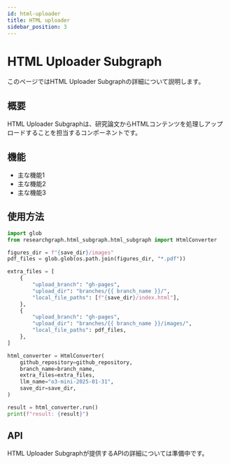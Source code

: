 ```yaml
---
id: html-uploader
title: HTML uploader
sidebar_position: 3
---
```


# HTML Uploader Subgraph

このページではHTML Uploader Subgraphの詳細について説明します。

## 概要

HTML Uploader Subgraphは、研究論文からHTMLコンテンツを処理しアップロードすることを担当するコンポーネントです。

## 機能

- 主な機能1
- 主な機能2
- 主な機能3

## 使用方法

```python
import glob
from researchgraph.html_subgraph.html_subgraph import HtmlConverter

figures_dir = f"{save_dir}/images"
pdf_files = glob.glob(os.path.join(figures_dir, "*.pdf"))

extra_files = [
    {
        "upload_branch": "gh-pages",
        "upload_dir": "branches/{{ branch_name }}/",
        "local_file_paths": [f"{save_dir}/index.html"],
    },
    {
        "upload_branch": "gh-pages",
        "upload_dir": "branches/{{ branch_name }}/images/",
        "local_file_paths": pdf_files,
    },
]

html_converter = HtmlConverter(
    github_repository=github_repository,
    branch_name=branch_name,
    extra_files=extra_files,
    llm_name="o3-mini-2025-01-31",
    save_dir=save_dir,
)

result = html_converter.run()
print(f"result: {result}")
```

## API

HTML Uploader Subgraphが提供するAPIの詳細については準備中です。

